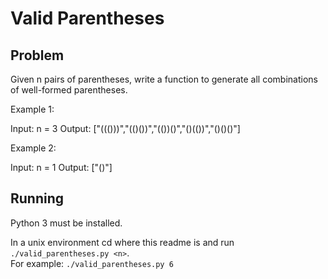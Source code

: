 # Valid Parentheses
## Problem
Given n pairs of parentheses, write a function to generate all combinations of well-formed parentheses.

Example 1:

Input: n = 3
Output: ["((()))","(()())","(())()","()(())","()()()"]

Example 2:

Input: n = 1
Output: ["()"]

## Running
Python 3 must be installed.

In a unix environment cd where this readme is and run `./valid_parentheses.py <n>`.  
For example: `./valid_parentheses.py 6`